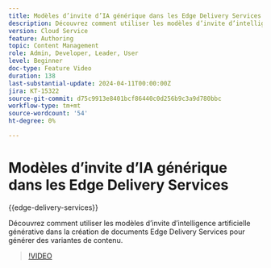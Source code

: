 ```yaml
---
title: Modèles d’invite d’IA générique dans les Edge Delivery Services
description: Découvrez comment utiliser les modèles d’invite d’intelligence artificielle générative dans la création de documents Edge Delivery Services pour générer des variantes de contenu.
version: Cloud Service
feature: Authoring
topic: Content Management
role: Admin, Developer, Leader, User
level: Beginner
doc-type: Feature Video
duration: 138
last-substantial-update: 2024-04-11T00:00:00Z
jira: KT-15322
source-git-commit: d75c9913e8401bcf86440c0d256b9c3a9d780bbc
workflow-type: tm+mt
source-wordcount: '54'
ht-degree: 0%

---
```




# Modèles d’invite d’IA générique dans les Edge Delivery Services

{{edge-delivery-services}}

Découvrez comment utiliser les modèles d’invite d’intelligence artificielle générative dans la création de documents Edge Delivery Services pour générer des variantes de contenu.

>[!VIDEO](https://video.tv.adobe.com/v/3428307/?learn=on)
